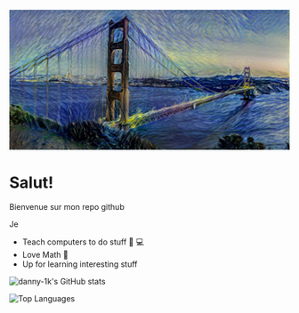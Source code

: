 ![header](https://github.com/danny-1k/danny-1k/blob/a72f2a5c404269099a9607436a966b188692d8bf/sf.jpg)
# Salut!
Bienvenue sur mon repo github

Je
- Teach computers to do stuff 🧠 💻
- Love Math 🧮
- Up for learning interesting stuff


![danny-1k's GitHub stats](https://github-readme-stats.vercel.app/api?username=danny-1k&theme=radical&show_icons=True&count-private=true)

![Top Languages](https://github-readme-stats.vercel.app/api/top-langs/?username=danny-1k&count-private=true)
